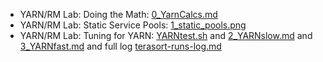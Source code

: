 
* YARN/RM Lab: Doing the Math: [0_YarnCalcs.md](0_YarnCalcs.md)
* YARN/RM Lab: Static Service Pools: [1_static_pools.png](1_static_pools.png)
* YARN/RM Lab: Tuning for YARN: [YARNtest.sh](YARNtest.sh) and [2_YARNslow.md](2_YARNslow.md) and [3_YARNfast.md](3_YARNfast.md) and full log [terasort-runs-log.md](terasort-runs-log.md)
